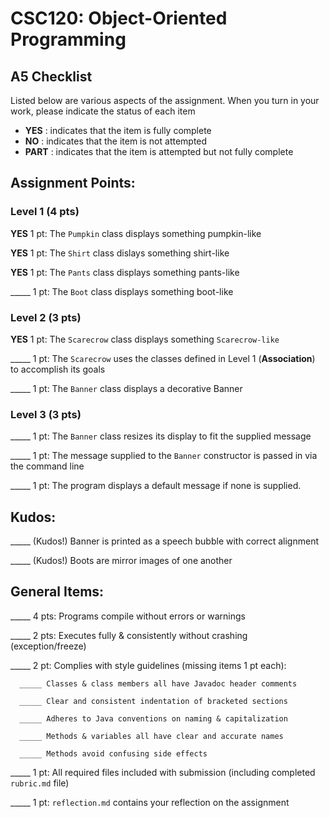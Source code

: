 # CSC120: Object-Oriented Programming
## A5 Checklist

Listed below are various aspects of the assignment.  When you turn in your work, please indicate the status of each item

- **YES** : indicates that the item is fully complete
- **NO** : indicates that the item is not attempted
- **PART** : indicates that the item is attempted but not fully complete


## Assignment Points:

### Level 1 (4 pts)

**YES** 1 pt: The `Pumpkin` class displays something pumpkin-like

**YES** 1 pt: The `Shirt` class dislays something shirt-like

**YES** 1 pt: The `Pants` class displays something pants-like

_____ 1 pt: The `Boot` class displays something boot-like

### Level 2 (3 pts)

**YES** 1 pt: The `Scarecrow` class displays something `Scarecrow-like`

_____ 1 pt: The `Scarecrow` uses the classes defined in Level 1 (**Association**) to accomplish its goals

_____ 1 pt: The `Banner` class displays a decorative Banner

### Level 3 (3 pts)

_____ 1 pt: The `Banner` class resizes its display to fit the supplied message

_____ 1 pt: The message supplied to the `Banner` constructor is passed in via the command line

_____ 1 pt: The program displays a default message if none is supplied.

## Kudos:

_____ (Kudos!) Banner is printed as a speech bubble with correct alignment

_____ (Kudos!) Boots are mirror images of one another



## General Items:

_____ 4 pts: Programs compile without errors or warnings

_____ 2 pts: Executes fully & consistently without crashing (exception/freeze)

_____ 2 pt: Complies with style guidelines (missing items 1 pt each):

      _____ Classes & class members all have Javadoc header comments

      _____ Clear and consistent indentation of bracketed sections

      _____ Adheres to Java conventions on naming & capitalization

      _____ Methods & variables all have clear and accurate names

      _____ Methods avoid confusing side effects

_____ 1 pt: All required files included with submission (including completed `rubric.md` file)

_____ 1 pt: `reflection.md` contains your reflection on the assignment
